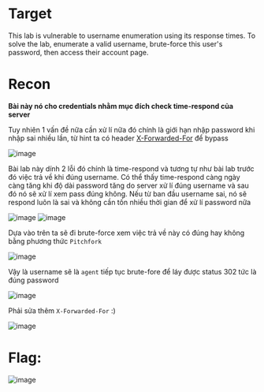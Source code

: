 # Target

This lab is vulnerable to username enumeration using its response times. To solve the lab, enumerate a valid username, brute-force this user's password, then access their account page.

# Recon

**Bài này nó cho credentials nhằm mục đích check time-respond của server**

Tuy nhiên 1 vấn đề nữa cần xử lí nữa đó chính là giới hạn nhập password khi nhập sai nhiều lần, từ hint ta có header [X-Forwarded-For](https://book.hacktricks.xyz/pentesting-web/abusing-hop-by-hop-headers#bypassing-security-controls-with-x-forwarded-for) để bypass 

![image](https://github.com/vanniichan/Portswigger/assets/112863484/a95f565d-beab-4a1e-b91f-eec53bf4d923)

Bài lab này dính 2 lỗi đó chính là time-respond và tương tự như bài lab trước đó việc trả về khi đúng username. Có thể thấy time-respond càng ngày càng tăng khi độ dài password tăng do server xử lí đúng username và sau đó nó sẽ xử lí xem pass đúng không. Nếu từ ban đầu username sai, nó sẽ respond luôn là sai và không cần tốn nhiều thời gian để xử lí password nữa

![image](https://github.com/vanniichan/Portswigger/assets/112863484/a00bab7f-2fd9-4e58-8a3a-6208edad7bd0) ![image](https://github.com/vanniichan/Portswigger/assets/112863484/8bfcdb24-0d06-4b0c-82e6-f63e74e46e64)

Dựa vào trên ta sẽ đi brute-force xem việc trả về này có đúng hay không bằng phương thức `Pitchfork` 

![image](https://github.com/vanniichan/Portswigger/assets/112863484/fcffc565-e543-4837-a5d9-00687bedf841)

Vậy là username sẽ là `agent` tiếp tục brute-fore để láy được status 302 tức là đúng password

![image](https://github.com/vanniichan/Portswigger/assets/112863484/6b87ccc4-5fea-4e11-b697-316cc2034aab)

Phải sửa thêm `X-Forwarded-For` :)

![image](https://github.com/vanniichan/Portswigger/assets/112863484/2f13e786-0f95-4b66-8560-1d23d377eefe)

# Flag:

![image](https://github.com/vanniichan/Portswigger/assets/112863484/4aed541c-737b-4433-8fe0-56f674c59df2)
